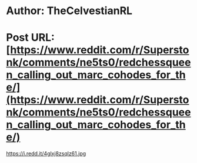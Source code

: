 # Author: TheCelvestianRL
# Post URL: [https://www.reddit.com/r/Superstonk/comments/ne5ts0/redchessqueen_calling_out_marc_cohodes_for_the/](https://www.reddit.com/r/Superstonk/comments/ne5ts0/redchessqueen_calling_out_marc_cohodes_for_the/)


https://i.redd.it/4glxj8zsqlz61.jpg